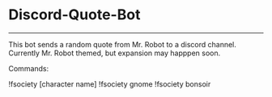 # Discord-Quote-Bot
---
This bot sends a random quote from Mr. Robot to a discord channel.
Currently Mr. Robot themed, but expansion may happpen soon.

Commands:

!fsociety [character name]
!fsociety gnome
!fsociety bonsoir 
